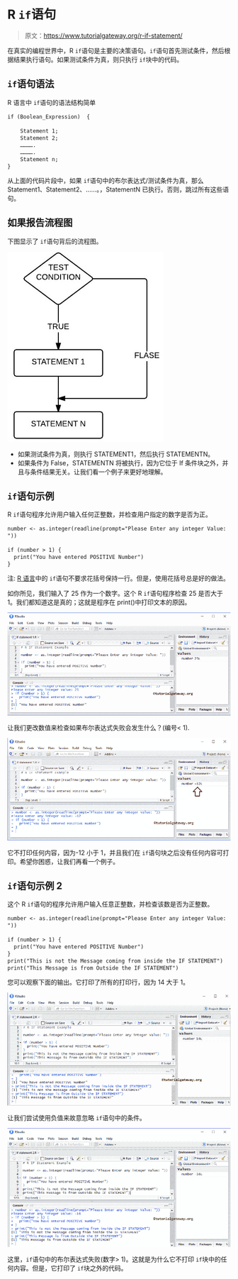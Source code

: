 # R `if`语句

> 原文：<https://www.tutorialgateway.org/r-if-statement/>

在真实的编程世界中，R `if`语句是主要的决策语句。`if`语句首先测试条件，然后根据结果执行语句。如果测试条件为真，则只执行 `if`块中的代码。

## `if`语句语法

R 语言中 `if`语句的语法结构简单

```
if (Boolean_Expression)  {

    Statement 1;
    Statement 2;
    ………….
    ………….
    Statement n;
}
```

从上面的代码片段中，如果 `if`语句中的布尔表达式/测试条件为真，那么 Statement1、Statement2、……。，StatementN 已执行。否则，跳过所有这些语句。

## 如果报告流程图

下图显示了 `if`语句背后的流程图。

![R Programming If Statement Flow Chart](img/c4d018856cb544980e2449110f02e399.png)

*   如果测试条件为真，则执行 STATEMENT1，然后执行 STATEMENTN。
*   如果条件为 False，STATEMENTN 将被执行，因为它位于 If 条件块之外，并且与条件结果无关。让我们看一个例子来更好地理解。

## `if`语句示例

R `if`语句程序允许用户输入任何正整数，并检查用户指定的数字是否为正。

```
number <- as.integer(readline(prompt="Please Enter any integer Value: "))

if (number > 1) {
  print("You have entered POSITIVE Number")
}
```

注: [R 语言](https://www.tutorialgateway.org/r-programming/)中的 `if`语句不要求花括号保持一行。但是，使用花括号总是好的做法。

如你所见，我们输入了 25 作为一个数字。这个 R `if`语句程序检查 25 是否大于 1。我们都知道这是真的；这就是程序在 print()中打印文本的原因。

![R If Statement 1](img/46cb3e8492c320ffb6bd6efb2e01a732.png)

让我们更改数值来检查如果布尔表达式失败会发生什么？(编号< 1).

![R If Statement 2](img/856caa3bd67c02bc77a4e99587fa5983.png)

它不打印任何内容，因为-12 小于 1，并且我们在 `if`语句块之后没有任何内容可打印。希望你困惑，让我们再看一个例子。

## `if`语句示例 2

这个 R `if`语句的程序允许用户输入任意正整数，并检查该数是否为正整数。

```
number <- as.integer(readline(prompt="Please Enter any integer Value: "))

if (number > 1) {
  print("You have entered POSITIVE Number")
} 
print("This is not the Message coming from inside the IF STATEMENT")
print("This Message is from Outside the IF STATEMENT")
```

您可以观察下面的输出。它打印了所有的打印行，因为 14 大于 1。

![R If Statement 3](img/d557365882a24db276807c969bdce3fd.png)

让我们尝试使用负值来故意忽略 `if`语句中的条件。

![R If Statement 4](img/0e976e7ec14d58642b9291e546d2200b.png)

这里，`if`语句中的布尔表达式失败(数字> 1)。这就是为什么它不打印 `if`块中的任何内容。但是，它打印了 `if`块之外的代码。